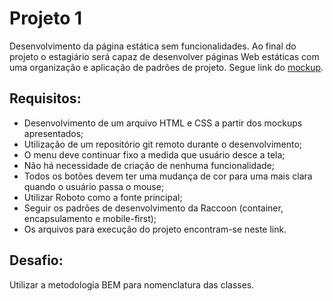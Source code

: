 # Projeto 1
Desenvolvimento da página estática sem funcionalidades. Ao final do projeto o estagiário será capaz de desenvolver páginas Web estáticas com uma organização e aplicação de padrões de projeto. Segue link do [mockup](https://xd.adobe.com/view/de4ad55e-606e-45a1-8c9e-7a5500198ae0-8b19/grid/).

## Requisitos:  
- Desenvolvimento de um arquivo HTML e CSS a partir dos mockups apresentados;  
- Utilização de um repositório git remoto durante o desenvolvimento;  
- O menu deve continuar fixo a medida que usuário desce a tela;  
- Não há necessidade de criação de nenhuma funcionalidade;  
- Todos os botões devem ter uma mudança de cor para uma mais clara quando o usuário passa o mouse;  
- Utilizar Roboto como a fonte principal;  
- Seguir os padrões de desenvolvimento da Raccoon (container, encapsulamento e mobile-first);  
- Os arquivos para execução do projeto encontram-se neste link.

## Desafio:  
Utilizar a metodologia BEM para nomenclatura das classes.